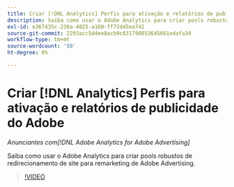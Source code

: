 ```yaml
---
title: Criar [!DNL Analytics] Perfis para ativação e relatórios de publicidade do Adobe
description: Saiba como usar o Adobe Analytics para criar pools robustos de redirecionamento de site para remarketing de Adobe Advertising.
exl-id: e367435c-238a-4025-a160-ff72d45ea741
source-git-commit: 2293acc5d4ee8acb9c631790853645661edafa34
workflow-type: tm+mt
source-wordcount: '50'
ht-degree: 0%

---
```


# Criar [!DNL Analytics] Perfis para ativação e relatórios de publicidade do Adobe

*Anunciantes com[!DNL Adobe Analytics for Adobe Advertising]*

Saiba como usar o Adobe Analytics para criar pools robustos de redirecionamento de site para remarketing de Adobe Advertising.

>[!VIDEO](https://video.tv.adobe.com/v/33503)

